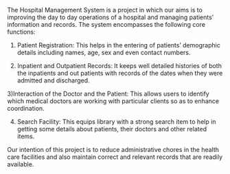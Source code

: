 The Hospital Management System is a project in which our aims is to improving the day to day operations of a hospital and managing patients’ information and records. The system encompasses the following core functions:

1) Patient Registration: This helps in the entering of patients’ demographic details including names, age, sex and even contact numbers.

2) Inpatient and Outpatient Records: It keeps well detailed histories of both the inpatients and out patients with records of the dates when they were admitted and discharged.

3)Interaction of the Doctor and the Patient: This allows users to identify which medical doctors are working with particular clients so as to enhance coordination.

4) Search Facility: This equips library with a strong search item to help in getting some details about patients, their doctors and other related items.

Our intention of this project is to reduce administrative chores in the health care facilities and also maintain correct and relevant records that are readily available.
